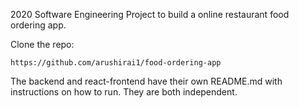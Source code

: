 2020 Software Engineering Project to build a online restaurant food ordering app. 

Clone the repo:

```https://github.com/arushirai1/food-ordering-app ```

The backend and react-frontend have their own README.md with instructions on how to run. They are both independent.


